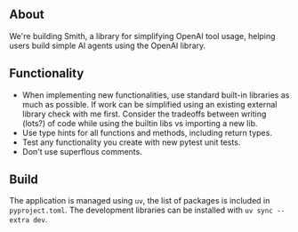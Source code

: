 ## About

We're building Smith, a library for simplifying OpenAI tool usage, helping users build simple AI agents using the OpenAI library.

## Functionality

- When implementing new functionalities, use standard built-in libraries as much as possible. If work can be simplified using an existing external library check with me first. Consider the tradeoffs between writing (lots?) of code while using the builtin libs vs importing a new lib.
- Use type hints for all functions and methods, including return types.
- Test any functionality you create with new pytest unit tests.
- Don't use superflous comments.


## Build

The application is managed using `uv`, the list of packages is included in `pyproject.toml`. The development libraries can be installed with `uv sync --extra dev`.

